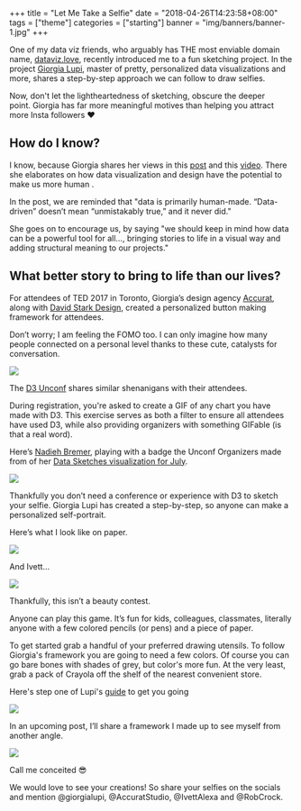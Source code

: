 +++
title = "Let Me Take a Selfie"
date = "2018-04-26T14:23:58+08:00"
tags = ["theme"]
categories = ["starting"]
banner = "img/banners/banner-1.jpg"
+++

One of my data viz friends, who arguably has THE most enviable domain name, [dataviz.love](http://dataviz.love/), recently introduced me to a fun sketching project. In the project [Giorgia Lupi](http://giorgialupi.com/), master of pretty, personalized data visualizations and more, shares a step-by-step approach we can follow to draw selfies.

Now, don't let the lightheartedness of sketching, obscure the deeper point. Giorgia has far more meaningful motives than helping you attract more Insta followers ❤️

## How do I know?

I know, because Giorgia shares her views in this [post](https://medium.com/@giorgialupi/data-humanism-the-revolution-will-be-visualized-31486a30dbfb) and this [video](https://www.youtube.com/watch?v=rr_P1rdj_Zk). There she elaborates on how data visualization and design have the potential to make us more human .

In the post, we are reminded that "data is primarily human-made. “Data-driven” doesn’t mean “unmistakably true,” and it never did."

She goes on to encourage us, by saying "we should keep in mind how data can be a powerful tool for all…, bringing stories to life in a visual way and adding structural meaning to our projects."

## What better story to bring to life than our lives?

For attendees of TED 2017 in Toronto, Giorgia’s design agency [Accurat](https://www.accurat.it/), along with [David Stark Design](http://davidstarkdesign.com/mobile/), created a personalized button making framework for attendees.

Don’t worry; I am feeling the FOMO too. I can only imagine how many people connected on a personal level thanks to these cute, catalysts for conversation.

![](http://localhost:3000/post6-button-image.png)

The [D3 Unconf](http://visfest.com/) shares similar shenanigans with their attendees.

During registration, you're asked to create a GIF of any chart you have made with D3. This exercise serves as both a filter to ensure all attendees have used D3, while also providing organizers with something GIFable (is that a real word).

Here’s [Nadieh Bremer](https://www.visualcinnamon.com/), playing with a badge the Unconf Organizers made from of her [Data Sketches visualization for July](http://www.datasketch.es/july/code/nadieh/).

![](http://localhost:3000/post6-badge.gif)

Thankfully you don’t need a conference or experience with D3 to sketch your selfie. Giorgia Lupi has created a step-by-step, so anyone can make a personalized self-portrait.

Here’s what I look like on paper.

![](http://localhost:3000/post6-my-selfie.png)

And Ivett...

![](http://localhost:3000/post6-ivett-selfie.png)

Thankfully, this isn’t a beauty contest.

Anyone can play this game. It’s fun for kids, colleagues, classmates, literally anyone with a few colored pencils (or pens) and a piece of paper.

To get started grab a handful of your preferred drawing utensils. To follow Giorgia's framework you are going to need a few colors. Of course you can go bare bones with shades of grey, but color's more fun. At the very least, grab a pack of Crayola off the shelf of the nearest convenient store.

Here's step one of Lupi's [guide](https://ideas.ted.com/how-to-draw-your-own-selfie-using-your-personal-data/) to get you going

![](http://localhost:3000/post6-getting-started.png)

In an upcoming post, I’ll share a framework I made up to see myself from another angle.

![](http://localhost:3000/post6-island.png)

Call me conceited 😎

We would love to see your creations! So share your selfies on the socials and mention @giorgialupi, @AccuratStudio, @IvettAlexa and @RobCrock.